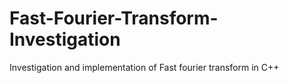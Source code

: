 # Fast-Fourier-Transform-Investigation


Investigation and implementation of Fast fourier transform in C++
